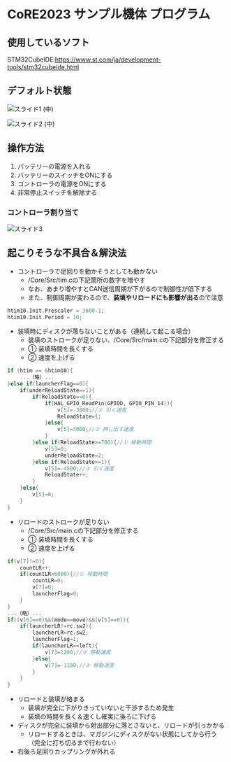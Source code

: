 # CoRE2023 サンプル機体 プログラム
## 使用しているソフト
STM32CubeIDE:https://www.st.com/ja/development-tools/stm32cubeide.html

## デフォルト状態
![スライド1 (中)](https://user-images.githubusercontent.com/30413729/225855374-e91636c3-a87c-45c2-8ac4-dbb683fa182e.PNG)

![スライド2 (中)](https://user-images.githubusercontent.com/30413729/225855480-e84f9ca8-6a9b-4770-82ff-3c94852b91e0.PNG)

## 操作方法
1. バッテリーの電源を入れる
2. バッテリーのスイッチをONにする
3. コントローラの電源をONにする
4. 非常停止スイッチを解除する

### コントローラ割り当て
![スライド3](https://user-images.githubusercontent.com/30413729/225855597-d3d1035f-ae37-4319-aa9e-9efa3adbf50e.PNG)


## 起こりそうな不具合＆解決法
- コントローラで足回りを動かそうとしても動かない
  - /Core/Src/tim.cの下記箇所の数字を増やす
  - なお、あまり増やすとCAN送信周期が下がるので制御性が低下する
  - また、制御周期が変わるので、**装填やリロードにも影響が出る**ので注意
```c
htim10.Init.Prescaler = 3600-1;
htim10.Init.Period = 10;
```
- 装填時にディスクが落ちないことがある（連続して起こる場合）
  - 装填のストロークが足りない、/Core/Src/main.cの下記部分を修正する
  - ① 装填時間を長くする
  - ② 速度を上げる
```c
if (htim == &htim10){
    ...（略）...
}else if(launcherFlag==0){
    if(underReloadState==1){
        if(ReloadState==0){
            if(HAL_GPIO_ReadPin(GPIOD, GPIO_PIN_14)){
                v[5]=-3000;//② 引く速度
                ReloadState=1;
            }else{
                v[5]=3000;//② 押し出す速度
            }
        }else if(ReloadState>=700){//① 移動時間
            v[5]=0;
            underReloadState=2;
        }else if(ReloadState>=1){
            v[5]=-4500;//② 引く速度
            ReloadState++;
        }
    }else{
        v[5]=0;
    }
}
```
- リロードのストロークが足りない
  - /Core/Src/main.cの下記部分を修正する
  - ① 装填時間を長くする
  - ② 速度を上げる
```c
if(v[7]!=0){
    countLR++;
    if(countLR>6000){//① 移動時間
        countLR=0;
        v[7]=0;
        launcherFlag=0;
    }
}
...（略）...
if((v[6]==0)&&(mode==move)&&(v[5]==0)){
    if(launcherLR!=rc.sw2){
        launcherLR=rc.sw2;
        launcherFlag=1;
        if(launcherLR==left){
            v[7]=1200;//② 移動速度
        }else{
            v[7]=-1100;//② 移動速度
        }
    }
}
```
- リロードと装填が絡まる
  - 装填が完全に下がりきっていないと干渉するため発生
  - 装填の時間を長く＆速くし確実に後ろに下げる
- ディスクが完全に装填から射出部分に落とさないと、リロードが引っかかる
  - リロードするときは、マガジンにディスクがない状態にしてから行う（完全に打ち切るまで行わない）
- 右後ろ足回りカップリングが外れる
